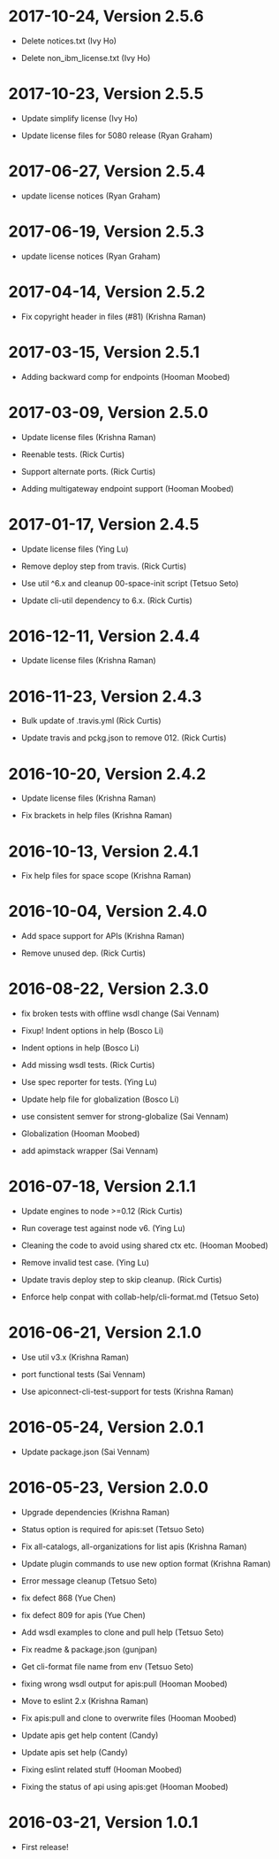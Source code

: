 2017-10-24, Version 2.5.6
=========================

 * Delete notices.txt (Ivy Ho)

 * Delete non_ibm_license.txt (Ivy Ho)


2017-10-23, Version 2.5.5
=========================

 * Update simplify license (Ivy Ho)

 * Update license files for 5080 release (Ryan Graham)


2017-06-27, Version 2.5.4
=========================

 * update license notices (Ryan Graham)


2017-06-19, Version 2.5.3
=========================

 * update license notices (Ryan Graham)


2017-04-14, Version 2.5.2
=========================

 * Fix copyright header in files (#81) (Krishna Raman)


2017-03-15, Version 2.5.1
=========================

 * Adding backward comp for endpoints (Hooman Moobed)


2017-03-09, Version 2.5.0
=========================

 * Update license files (Krishna Raman)

 * Reenable tests. (Rick Curtis)

 * Support alternate ports. (Rick Curtis)

 * Adding multigateway endpoint support (Hooman Moobed)


2017-01-17, Version 2.4.5
=========================

 * Update license files (Ying Lu)

 * Remove deploy step from travis. (Rick Curtis)

 * Use util ^6.x and cleanup 00-space-init script (Tetsuo Seto)

 * Update cli-util dependency to 6.x. (Rick Curtis)


2016-12-11, Version 2.4.4
=========================

 * Update license files (Krishna Raman)


2016-11-23, Version 2.4.3
=========================

 * Bulk update of .travis.yml (Rick Curtis)

 * Update travis and pckg.json to remove 012. (Rick Curtis)


2016-10-20, Version 2.4.2
=========================

 * Update license files (Krishna Raman)

 * Fix brackets in help files (Krishna Raman)


2016-10-13, Version 2.4.1
=========================

 * Fix help files for space scope (Krishna Raman)


2016-10-04, Version 2.4.0
=========================

 * Add space support for APIs (Krishna Raman)

 * Remove unused dep. (Rick Curtis)


2016-08-22, Version 2.3.0
=========================

 * fix broken tests with offline wsdl change (Sai Vennam)

 * Fixup! Indent options in help (Bosco Li)

 * Indent options in help (Bosco Li)

 * Add missing wsdl tests. (Rick Curtis)

 * Use spec reporter for tests. (Ying Lu)

 * Update help file for globalization (Bosco Li)

 * use consistent semver for strong-globalize (Sai Vennam)

 * Globalization (Hooman Moobed)

 * add apimstack wrapper (Sai Vennam)


2016-07-18, Version 2.1.1
=========================

 * Update engines to node >=0.12 (Rick Curtis)

 * Run coverage test against node v6. (Ying Lu)

 * Cleaning the code to avoid using shared ctx etc. (Hooman Moobed)

 * Remove invalid test case. (Ying Lu)

 * Update travis deploy step to skip cleanup. (Rick Curtis)

 * Enforce help conpat with collab-help/cli-format.md (Tetsuo Seto)


2016-06-21, Version 2.1.0
=========================

 * Use util v3.x (Krishna Raman)

 * port functional tests (Sai Vennam)

 * Use apiconnect-cli-test-support for tests (Krishna Raman)


2016-05-24, Version 2.0.1
=========================

 * Update package.json (Sai Vennam)


2016-05-23, Version 2.0.0
=========================

 * Upgrade dependencies (Krishna Raman)

 * Status option is required for apis:set (Tetsuo Seto)

 * Fix all-catalogs, all-organizations for list apis (Krishna Raman)

 * Update plugin commands to use new option format (Krishna Raman)

 * Error message cleanup (Tetsuo Seto)

 * fix defect 868 (Yue Chen)

 * fix defect 809 for apis (Yue Chen)

 * Add wsdl examples to clone and pull help (Tetsuo Seto)

 * Fix readme & package.json (gunjpan)

 * Get cli-format file name from env (Tetsuo Seto)

 * fixing wrong wsdl output for apis:pull (Hooman Moobed)

 * Move to eslint 2.x (Krishna Raman)

 * Fix apis:pull and clone to overwrite files (Hooman Moobed)

 * Update apis get help content (Candy)

 * Update apis set help (Candy)

 * Fixing eslint related stuff (Hooman Moobed)

 * Fixing the status of api using apis:get (Hooman Moobed)


2016-03-21, Version 1.0.1
=========================

 * First release!
